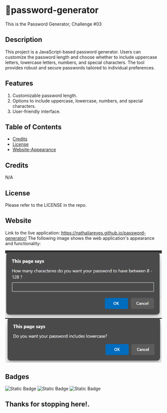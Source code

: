 # 🔑password-generator
This is the Password Generator, Challenge #03

## Description

This project is a JavaScript-based password generator. Users can customize the password length and choose whether to include uppercase letters, lowercase letters, numbers, and special characters. The tool provides robust and secure passwords tailored to individual preferences.

## Features

1. Customizable password length.
2. Options to include uppercase, lowercase, numbers, and special characters.
3. User-friendly interface.

## Table of Contents

- [Credits](#credits)
- [License](#license)
- [Website-Appearance](#website)


## Credits

N/A

## License

Please refer to the LICENSE in the repo.

## Website

Link to the live application: https://nathaliareyes.github.io/password-generator/
The following image shows the web application's appearance and functionality:

![PASSWORD-GENERATOR](./assets/img/prompt-4.png)
![PROMPT-2](./assets/img/prompt-3.png)

## Badges

![Static Badge](https://img.shields.io/badge/HTML-25%25-lightgrey)
![Static Badge](https://img.shields.io/badge/CSS-25%25-blue)
![Static Badge](https://img.shields.io/badge/JAVASCRIPT-50%25-orange)


## Thanks for stopping here!.
